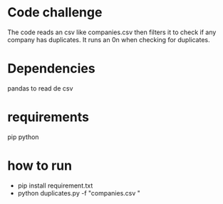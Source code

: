 # Code challenge
The code reads an csv like companies.csv then filters it to check if any company  has duplicates. It runs an 0n when checking for duplicates.
# Dependencies
pandas to read de csv 

# requirements
pip
python

# how to run
 - pip install requirement.txt
 - python duplicates.py -f "companies.csv "
